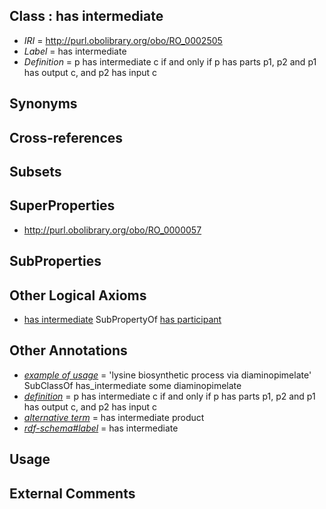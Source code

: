 
## Class : has intermediate

 * *IRI* = http://purl.obolibrary.org/obo/RO_0002505
 * *Label* = has intermediate
 * *Definition* = p has intermediate c if and only if p has parts p1, p2 and p1 has output c, and p2 has input c

## Synonyms


## Cross-references


## Subsets


## SuperProperties

 * <http://purl.obolibrary.org/obo/RO_0000057>

## SubProperties


## Other Logical Axioms

 * [has intermediate](../../RO/05/RO_0002505.md) SubPropertyOf [has participant](../../RO/57/RO_0000057.md)

## Other Annotations

 * *[example of usage](../../IAO/12/IAO_0000112.md)* = 'lysine biosynthetic process via diaminopimelate' SubClassOf has_intermediate some diaminopimelate
 * *[definition](../../IAO/15/IAO_0000115.md)* = p has intermediate c if and only if p has parts p1, p2 and p1 has output c, and p2 has input c
 * *[alternative term](../../IAO/18/IAO_0000118.md)* = has intermediate product
 * *[rdf-schema#label](../../el/rdf-schema#label.md)* = has intermediate

## Usage


## External Comments

